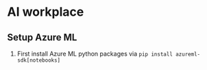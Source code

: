 # AI workplace

## Setup Azure ML

1. First install Azure ML python packages via `pip install azureml-sdk[notebooks]`

